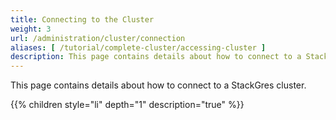 ```yaml
---
title: Connecting to the Cluster
weight: 3
url: /administration/cluster/connection
aliases: [ /tutorial/complete-cluster/accessing-cluster ]
description: This page contains details about how to connect to a StackGres cluster.
---
```


This page contains details about how to connect to a StackGres cluster.

{{% children style="li" depth="1" description="true" %}}